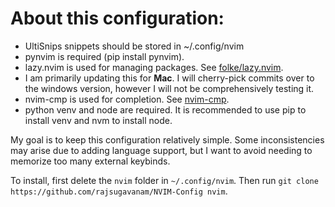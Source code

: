 # About this configuration:

- UltiSnips snippets should be stored in ~/.config/nvim
- pynvim is required (pip install pynvim).
- lazy.nvim is used for managing packages. See [folke/lazy.nvim](https://github.com/folke/lazy.nvim).
- I am primarily updating this for **Mac**. I will cherry-pick commits over to
  the windows version, however I will not be comprehensively testing it.
- nvim-cmp is used for completion. See [nvim-cmp](https://github.com/hrsh7th/nvim-cmp).
- python venv and node are required. It is recommended to use pip to install
  venv and nvm to install node.

My goal is to keep this configuration relatively simple. Some inconsistencies may arise
due to adding language support, but I want to avoid needing to memorize too many external
keybinds.

To install, first delete the `nvim` folder in `~/.config/nvim`.
Then run `git clone https://github.com/rajsugavanam/NVIM-Config nvim`.
